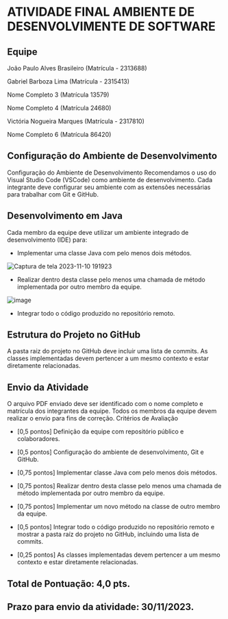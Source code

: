 
# ATIVIDADE FINAL AMBIENTE DE DESENVOLVIMENTE DE SOFTWARE




## Equipe

João Paulo Alves Brasileiro (Matrícula - 2313688)

Gabriel Barboza Lima (Matrícula - 2315413)

Nome Completo 3 (Matrícula 13579)

Nome Completo 4 (Matrícula 24680)

Victória Nogueira Marques (Matrícula - 2317810)

Nome Completo 6 (Matrícula 86420)


## Configuração do Ambiente de Desenvolvimento

Configuração do Ambiente de Desenvolvimento
Recomendamos o uso do Visual Studio Code (VSCode) como ambiente de desenvolvimento. Cada integrante deve configurar seu ambiente com as extensões necessárias para trabalhar com Git e GitHub.

## Desenvolvimento em Java

Cada membro da equipe deve utilizar um ambiente integrado de desenvolvimento (IDE) para:
- Implementar uma classe Java com pelo menos dois métodos.
  
![Captura de tela 2023-11-10 191923](https://github.com/Cyo4k/ATIVIDADE-FINAL-AMBIENTES-DE-DESENVOLVIMENTO-DE-SOFTWARE/assets/93006521/2b505fa5-4bf7-4e33-a0a9-1ed8978345e1)

- Realizar dentro desta classe pelo menos uma chamada de método implementada por outro membro da equipe.
  
![image](https://github.com/Cyo4k/ATIVIDADE-FINAL-AMBIENTES-DE-DESENVOLVIMENTO-DE-SOFTWARE/assets/93006521/13f1b001-ec20-496b-9b33-b98eee43289a)

- Integrar todo o código produzido no repositório remoto.

## Estrutura do Projeto no GitHub
A pasta raiz do projeto no GitHub deve incluir uma lista de commits. As classes implementadas devem pertencer a um mesmo contexto e estar diretamente relacionadas.

## Envio da Atividade
O arquivo PDF enviado deve ser identificado com o nome completo e matrícula dos integrantes da equipe.
Todos os membros da equipe devem realizar o envio para fins de correção.
Critérios de Avaliação
- [0,5 pontos] Definição da equipe com repositório público e colaboradores.

- [0,5 pontos] Configuração do ambiente de desenvolvimento, Git e GitHub.

- [0,75 pontos] Implementar classe Java com pelo menos dois métodos.

- [0,75 pontos] Realizar dentro desta classe pelo menos uma chamada de método implementada por outro membro da equipe.

- [0,75 pontos] Implementar um novo método na classe de outro membro da equipe.

- [0,5 pontos] Integrar todo o código produzido no repositório remoto e mostrar a pasta raíz do projeto no GitHub, incluindo uma lista de commits.

- [0,25 pontos] As classes implementadas devem pertencer a um mesmo contexto e estar diretamente relacionadas.

## Total de Pontuação: 4,0 pts.

## Prazo para envio da atividade: 30/11/2023.

